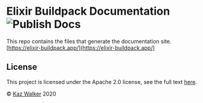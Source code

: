 # Elixir Buildpack Documentation ![Publish Docs](https://github.com/elixir-buildpack/website/workflows/Publish%20Docs/badge.svg)

This repo contains the files that generate the documentation site.
[https://elixir-buildpack.app/](https://elixir-buildpack.app/)

## License

This project is licensed under the Apache 2.0 license,
see the full text [here](LICENSE).

&copy; [Kaz Walker](https://github.com/KazW) 2020
